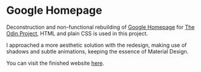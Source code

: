 # Google Homepage

Deconstruction and non-functional rebuilding of [Google Homepage](https://www.google.com) for [The Odin Project](https://www.theodinproject.com), HTML and plain CSS is used in this project.

I approached a more aesthetic solution with the redesign, making use of shadows and subtle animations, keeping the essence of Material Design.

You can visit the finished website [here](https://nekusu.github.io/google-homepage).
